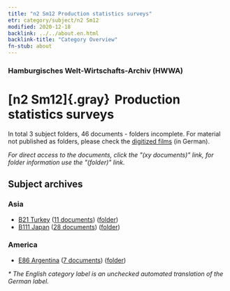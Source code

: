 ```yaml
---
title: "n2 Sm12 Production statistics surveys"
etr: category/subject/n2 Sm12
modified: 2020-12-18
backlink: ../../about.en.html
backlink-title: "Category Overview"
fn-stub: about
---
```


### Hamburgisches Welt-Wirtschafts-Archiv (HWWA)
# [n2 Sm12]{.gray}&#8201; Production statistics surveys&#160; 





In total 3 subject folders, 46 documents - folders incomplete.
For material not published as folders, please check the [digitized films](/film/h1_sh) (in German).

_For direct access to the documents, click the "(xy documents)" link, for folder information use the "(folder)" link._

## Subject archives



### Asia

- [B21 Turkey](../../../geo/about.en.html#B21) (<a href="https://dfg-viewer.de/show/?tx_dlf[id]=https://pm20.zbw.eu/mets/sh/1411xx/141111/1450xx/145006/public.mets.en.xml" target="_blank">11 documents</a>) ([folder](http://purl.org/pressemappe20/folder/sh/141111,145006))
- [B111 Japan](../../../geo/about.en.html#B111) (<a href="https://dfg-viewer.de/show/?tx_dlf[id]=https://pm20.zbw.eu/mets/sh/1412xx/141272/1450xx/145006/public.mets.en.xml" target="_blank">28 documents</a>) ([folder](http://purl.org/pressemappe20/folder/sh/141272,145006))

### America

- [E86 Argentina](../../../geo/about.en.html#E86) (<a href="https://dfg-viewer.de/show/?tx_dlf[id]=https://pm20.zbw.eu/mets/sh/1416xx/141692/1450xx/145006/public.mets.en.xml" target="_blank">7 documents</a>) ([folder](http://purl.org/pressemappe20/folder/sh/141692,145006))


_* The English category label is an unchecked automated translation of the German label._

